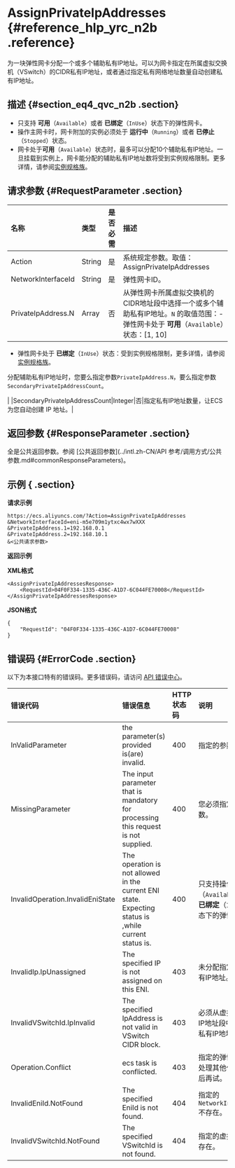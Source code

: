 # AssignPrivateIpAddresses {#reference_hlp_yrc_n2b .reference}

为一块弹性网卡分配一个或多个辅助私有IP地址。可以为网卡指定在所属虚拟交换机（VSwitch）的CIDR私有IP地址，或者通过指定私有网络地址数量自动创建私有IP地址。

## 描述 {#section_eq4_qvc_n2b .section}

-   只支持 **可用**（`Available`）或者 **已绑定**（`InUse`）状态下的弹性网卡。
-   操作主网卡时，网卡附加的实例必须处于 **运行中**（`Running`）或者 **已停止**（`Stopped`）状态。
-   网卡处于**可用**（`Available`）状态时，最多可以分配10个辅助私有IP地址。一旦挂载到实例上，网卡能分配的辅助私有IP地址数将受到实例规格限制。更多详情，请参阅[实例规格族](../intl.zh-CN/产品简介/实例规格族.md#)。

## 请求参数 {#RequestParameter .section}

|名称|类型|是否必需|描述|
|:-|:-|:---|:-|
|Action|String|是|系统规定参数。取值：AssignPrivateIpAddresses|
|NetworkInterfaceId|String|是|弹性网卡ID。|
|PrivateIpAddress.N|Array|否|从弹性网卡所属虚拟交换机的CIDR地址段中选择一个或多个辅助私有IP地址。`N` 的取值范围：-   弹性网卡处于 **可用**（`Available`）状态：\[1, 10\]
-   弹性网卡处于 **已绑定**（`InUse`）状态：受到实例规格限制，更多详情，请参阅 [实例规格族](http://help.aliyun-inc.com/dochelp/~~25378~~)。

分配辅助私有IP地址时，您要么指定参数`PrivateIpAddress.N`，要么指定参数`SecondaryPrivateIpAddressCount`。

|
|SecondaryPrivateIpAddressCount|Integer|否|指定私有IP地址数量，让ECS为您自动创建 IP 地址。|

## 返回参数 {#ResponseParameter .section}

全是公共返回参数。参阅 [公共返回参数](../intl.zh-CN/API 参考/调用方式/公共参数.md#commonResponseParameters)。

## 示例 { .section}

**请求示例** 

```
https://ecs.aliyuncs.com/?Action=AssignPrivateIpAddresses
&NetworkInterfaceId=eni-m5e709m1ytxc4wx7wXXX
&PrivateIpAddress.1=192.168.0.1
&PrivateIpAddress.2=192.168.10.1
&<公共请求参数>
```

**返回示例** 

**XML格式**

```
<AssignPrivateIpAddressesResponse>
    <RequestId>04F0F334-1335-436C-A1D7-6C044FE70008</RequestId>
</AssignPrivateIpAddressesResponse>
```

**JSON格式** 

```
{
    "RequestId": "04F0F334-1335-436C-A1D7-6C044FE70008"
}
```

## 错误码 {#ErrorCode .section}

以下为本接口特有的错误码。更多错误码，请访问 [API 错误中心](https://error-center.alibabacloud.com/status/product/Ecs)。

|错误代码|错误信息|HTTP 状态码|说明|
|:---|:---|:-------|:-|
|InValidParameter|the parameter\(s\) provided is\(are\) invalid.|400|指定的参数无效。|
|MissingParameter|The input parameter that is mandatory for processing this request is not supplied.|400|您必须指定必需参数。|
|InvalidOperation.InvalidEniState|The operation is not allowed in the current ENI state. Expecting status is ,while current status is.|400|只支持操作 **可用**（`Available`）或者 **已绑定**（`InUse`）状态下的弹性网卡。|
|InvalidIp.IpUnassigned|The specified IP is not assigned on this ENI.|403|未分配指定的辅助私有IP地址。|
|InvalidVSwitchId.IpInvalid|The specified IpAddress is not valid in VSwitch CIDR block.|403|必须从虚拟交换机的IP地址段中选择辅助私有IP地址。|
|Operation.Conflict|ecs task is conflicted.|403|指定的弹性网卡正在处理其他任务，请稍后再试。|
|InvalidEniId.NotFound|The specified EniId is not found.|404|指定的 `NetworkInterfaceId`不存在。|
|InvalidVSwitchId.NotFound|The specified VSwitchId is not found.|404|指定的虚拟交换机不存在。|

